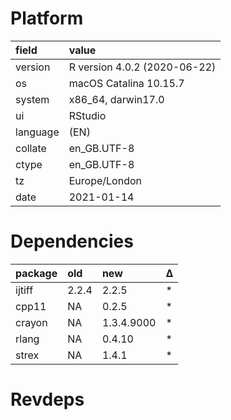 # Platform

|field    |value                        |
|:--------|:----------------------------|
|version  |R version 4.0.2 (2020-06-22) |
|os       |macOS Catalina 10.15.7       |
|system   |x86_64, darwin17.0           |
|ui       |RStudio                      |
|language |(EN)                         |
|collate  |en_GB.UTF-8                  |
|ctype    |en_GB.UTF-8                  |
|tz       |Europe/London                |
|date     |2021-01-14                   |

# Dependencies

|package |old   |new        |Δ  |
|:-------|:-----|:----------|:--|
|ijtiff  |2.2.4 |2.2.5      |*  |
|cpp11   |NA    |0.2.5      |*  |
|crayon  |NA    |1.3.4.9000 |*  |
|rlang   |NA    |0.4.10     |*  |
|strex   |NA    |1.4.1      |*  |

# Revdeps

